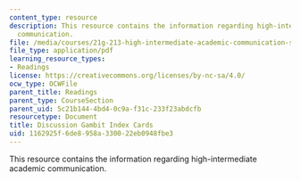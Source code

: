 ```yaml
---
content_type: resource
description: This resource contains the information regarding high-intermediate academic
  communication.
file: /media/courses/21g-213-high-intermediate-academic-communication-spring-2004/1162925f6de8958a330022eb0948fbe3_MIT21G_213S04_discuss.pdf
file_type: application/pdf
learning_resource_types:
- Readings
license: https://creativecommons.org/licenses/by-nc-sa/4.0/
ocw_type: OCWFile
parent_title: Readings
parent_type: CourseSection
parent_uid: 5c21b144-4bd4-0c9a-f31c-233f23abdcfb
resourcetype: Document
title: Discussion Gambit Index Cards
uid: 1162925f-6de8-958a-3300-22eb0948fbe3
---
```

This resource contains the information regarding high-intermediate academic communication.